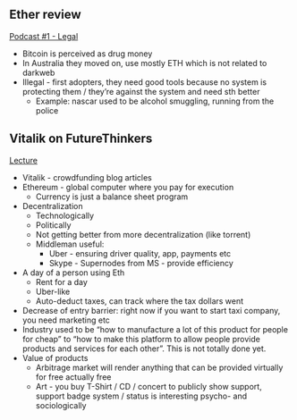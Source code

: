 ## Ether review
[Podcast #1 - Legal](https://soundcloud.com/arthurfalls)
- Bitcoin is perceived as drug money
- In Australia they moved on, use mostly ETH which is not related to darkweb
- Illegal - first adopters, they need good tools because no system is protecting them / they’re against the system and need sth better
  - Example: nascar used to be alcohol smuggling, running from the police


## Vitalik on FutureThinkers
[Lecture](http://futurethinkers.org/vitalik-buterin-ethereum-decentralized-future/)
- Vitalik - crowdfunding blog articles
- Ethereum - global computer where you pay for execution
  - Currency is just a balance sheet program
- Decentralization
  - Technologically
  - Politically
  - Not getting better from more decentralization (like torrent)
  - Middleman useful:
    - Uber - ensuring driver quality, app, payments etc
    - Skype - Supernodes from MS - provide efficiency
- A day of a person using Eth
  - Rent for a day
  - Uber-like
  - Auto-deduct taxes, can track where the tax dollars went
- Decrease of entry barrier: right now if you want to start taxi company, you need marketing etc
- Industry used to be “how to manufacture a lot of this product for people for cheap” to “how to make this platform to allow people provide products and services for each other”. This is not totally done yet.
- Value of products
  - Arbitrage market will render anything that can be provided virtually for free actually free
  - Art - you buy T-Shirt / CD / concert to publicly show support, support badge system / status is interesting psycho- and sociologically
